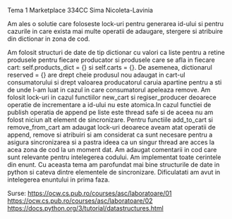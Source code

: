 Tema 1 Marketplace
334CC Sima Nicoleta-Lavinia

Am ales o solutie care foloseste lock-uri pentru generarea id-ului si pentru cazurile in care exista mai multe operatii de adaugare, stergere si atribuire din dictionar in zona de cod. 

Am folosit structuri de date de tip dictionar cu valori ca liste pentru a retine produsele pentru fiecare producator si produsele care se afla in fiecare cart: self.products_dict = {} si self.carts = {}. De asemenea, dictionarul reserved = {} are drept cheie produsul nou adaugat in cart-ul consumatorului si drept valoarea producatorul caruia apartine pentru a sti de unde l-am luat in cazul in care consumatorul apeleaza remove. Am folosit lock-uri in cazul functiilor new_cart si regiser_producer deoarece operatie de incrementare a id-ului nu este atomica.In cazul functiei de publish operatia de append pe liste este thread safe si de aceea nu am folost niciun alt element de sincronizare. Pentru functiile add_to_cart si remove_from_cart am adaugat lock-uri deoarece aveam atat operatii de append, remove si atribuiri si am considerat ca sunt necesare pentru a asigura sincronizarea si a pastra ideea ca un singur thread are acces la acea zona de cod la un moment dat. Am adaugat comentarii in cod care sunt relevante pentru intelegerea codului.
Am implementat toate cerintele din enunt. Cu aceasta tema am parofundat mai bine structurile de date in python si cateva dintre elementele de sincronizare. Dificulatati am avut in intelegerea enuntului in prima faza.

Surse: https://ocw.cs.pub.ro/courses/asc/laboratoare/01
       https://ocw.cs.pub.ro/courses/asc/laboratoare/02
       https://docs.python.org/3/tutorial/datastructures.html
       
